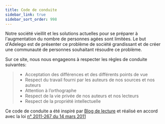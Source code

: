 ```yaml
---
title: Code de conduite
sidebar_link: true
sidebar_sort_order: 998
---
```


Notre société vieillit et les solutions actuelles pour se préparer à l'augmentation du nombre de personnes agées sont limitées. Le but d'Adelego est de présenter ce problème de société grandissant et de créer une communauté de personnes souhaitant résoudre ce problème.

Sur ce site, nous nous engageons à respecter les règles de conduite suivantes:

>- Acceptation des différences et des différents points de vue
>- Respect du travail fourni par les auteurs de nos sources et nos auteurs
>- Attention à l’orthographe
>- Respect de la vie privée de nos auteurs et nos lecteurs
>- Respect de la propriété intellectuelle

Ce code de conduite a été inspiré par [Blog de lecture](https://livre376601964.wordpress.com/code-de-conduite/) et réalisé en accord avec la loi [n° 2011-267 du 14 mars 2011](https://www.legifrance.gouv.fr/loda/id/JORFTEXT000023707312/)